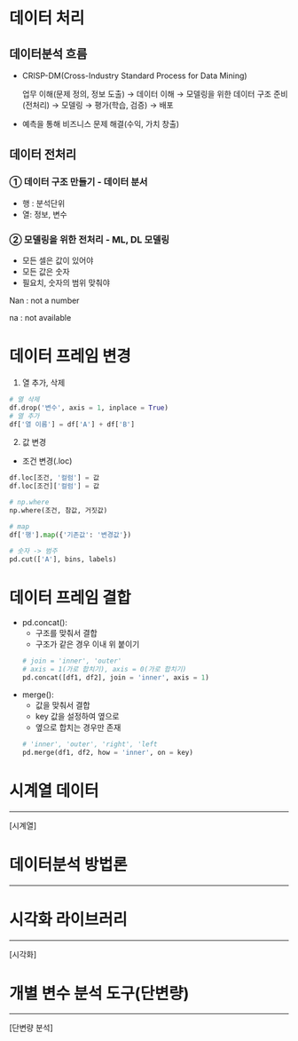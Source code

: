 # 데이터 처리


## 데이터분석 흐름

- CRISP-DM(Cross-Industry Standard Process for Data Mining)
    
    업무 이해(문제 정의, 정보 도출) → 데이터 이해 → 모델링을 위한 데이터 구조 준비(전처리) → 모델링 → 평가(학습, 검증) → 배포
    
- 예측을 통해 비즈니스 문제 해결(수익, 가치 창출)

## **데이터 전처리**

### ① 데이터 구조 만들기 - 데이터 분서

- 행 : 분석단위
- 열: 정보, 변수

### ② 모델링을 위한 전처리 - ML, DL 모델링

- 모든 셀은 값이 있어야
- 모든 값은 숫자
- 필요치, 숫자의 범위 맞춰야

Nan : not a number

na : not available

# 데이터 프레임 변경
1. 열 추가, 삭제
```python
# 열 삭제
df.drop('변수', axis = 1, inplace = True)
# 열 추가
df['열 이름'] = df['A'] + df['B']
```

2. 값 변경
* 조건 변경(.loc)
```python
df.loc[조건, '컬럼'] = 값
df.loc[조건]['컬럼'] = 값

# np.where
np.where(조건, 참값, 거짓값)

# map
df['행'].map({'기존값': '변경값'})

# 숫자 -> 범주
pd.cut(['A'], bins, labels)
```

# 데이터 프레임 결합

* pd.concat(): 
    * 구조를 맞춰서 결합
    * 구조가 같은 경우 이내 위 붙이기
   ```python
   # join = 'inner', 'outer'
   # axis = 1(가로 합치기), axis = 0(가로 합치기)
   pd.concat([df1, df2], join = 'inner', axis = 1)


* merge():
    * 값을 맞춰서 결합
    * key 값을 설정하여 옆으로
    * 옆으로 합치는 경우만 존재 
   ```python
   # 'inner', 'outer', 'right', 'left
   pd.merge(df1, df2, how = 'inner', on = key)
   

# 시계열 데이터

---

[시계열]

# 데이터분석 방법론

---

# 시각화 라이브러리

---

[시각화]

# 개별 변수 분석 도구(단변량)

---

[단변량 분석]
